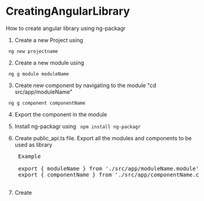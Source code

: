 # CreatingAngularLibrary
How to create angular library using ng-packagr

1. Create a new Project using 

<code> ng new projectname </code>

2. Create a new module using 

<code> ng g module moduleName </code>

3. Create new component by navigating to the module "cd src/app/moduleName"

<code> ng g component componentName </code>

4. Export the component in the module

5. Install ng-packagr using <code> npm install ng-packagr </code>
  
6. Create public_api.ts file. Export all the modules and components to be used as library

   <pre> Example
    
    export { moduleName } from './src/app/moduleName.module';
    export { componentName } from './src/app/componentName.component';

 </pre>

7. Create 
